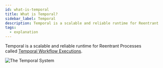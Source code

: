 ```yaml
---
id: what-is-temporal
title: What is Temporal?
sidebar_label: Temporal
description: Temporal is a scalable and reliable runtime for Reentrant Processes called Temporal Workflow Executions.
tags:
  - explanation
---
```


Temporal is a scalable and reliable runtime for Reentrant Processes called [Temporal Workflow Executions](/concepts/what-is-a-workflow-execution).

<!-- TODO content more appropriate for blog
:::note [Temporal's tenth rule](https://en.wikipedia.org/wiki/Greenspun%27s_tenth_rule)

Any sufficiently complex distributed system contains an ad-hoc, informally-specified, bug-ridden, slow implementation of half of temporal.io.

:::
-->

![The Temporal System](/diagrams/temporal-system-simple.svg)
